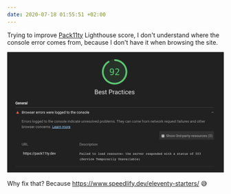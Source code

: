 ```yaml
---
date: 2020-07-18 01:55:51 +02:00
---
```


Trying to improve [Pack11ty](https://pack11ty.dev/) Lighthouse score, I don't understand where the console error comes from, because I don't have it when browsing the site.

![Lighthouse shows an error is logged to the console](pack11ty-lighthouse-console.png)

Why fix that? Because https://www.speedlify.dev/eleventy-starters/ 😅

